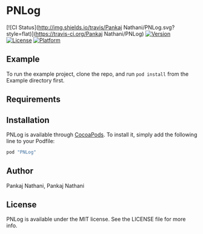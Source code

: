 # PNLog

[![CI Status](http://img.shields.io/travis/Pankaj Nathani/PNLog.svg?style=flat)](https://travis-ci.org/Pankaj Nathani/PNLog)
[![Version](https://img.shields.io/cocoapods/v/PNLog.svg?style=flat)](http://cocoapods.org/pods/PNLog)
[![License](https://img.shields.io/cocoapods/l/PNLog.svg?style=flat)](http://cocoapods.org/pods/PNLog)
[![Platform](https://img.shields.io/cocoapods/p/PNLog.svg?style=flat)](http://cocoapods.org/pods/PNLog)

## Example

To run the example project, clone the repo, and run `pod install` from the Example directory first.

## Requirements

## Installation

PNLog is available through [CocoaPods](http://cocoapods.org). To install
it, simply add the following line to your Podfile:

```ruby
pod "PNLog"
```

## Author

Pankaj Nathani, Pankaj Nathani

## License

PNLog is available under the MIT license. See the LICENSE file for more info.
